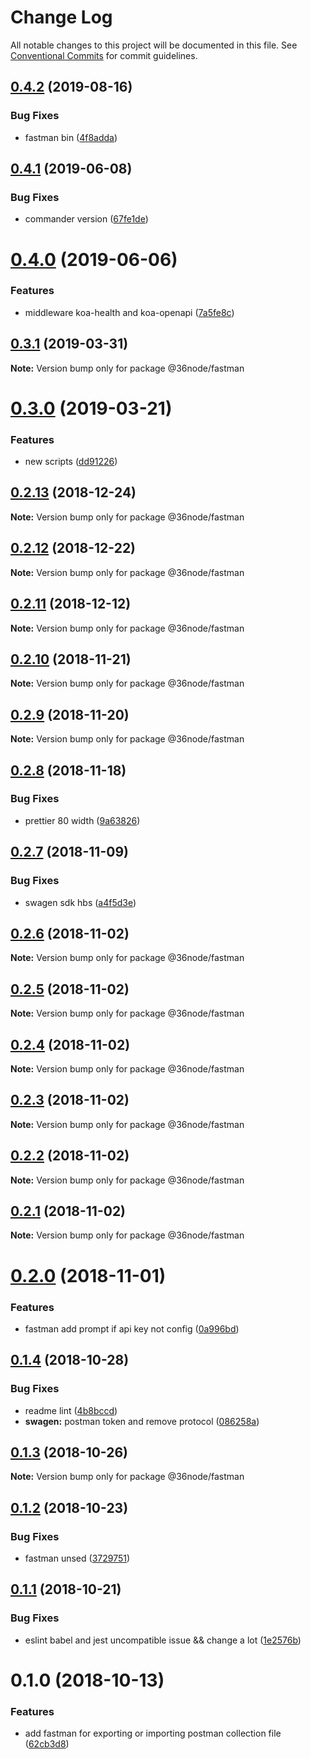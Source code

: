 # Change Log

All notable changes to this project will be documented in this file.
See [Conventional Commits](https://conventionalcommits.org) for commit guidelines.

## [0.4.2](https://github.com/36node/sketch/compare/@36node/fastman@0.4.1...@36node/fastman@0.4.2) (2019-08-16)


### Bug Fixes

* fastman bin ([4f8adda](https://github.com/36node/sketch/commit/4f8adda))





## [0.4.1](https://github.com/36node/sketch/compare/@36node/fastman@0.4.0...@36node/fastman@0.4.1) (2019-06-08)


### Bug Fixes

* commander version ([67fe1de](https://github.com/36node/sketch/commit/67fe1de))





# [0.4.0](https://github.com/36node/sketch/compare/@36node/fastman@0.3.1...@36node/fastman@0.4.0) (2019-06-06)


### Features

* middleware koa-health and koa-openapi ([7a5fe8c](https://github.com/36node/sketch/commit/7a5fe8c))





## [0.3.1](https://github.com/undefined/undefined/compare/@36node/fastman@0.3.0...@36node/fastman@0.3.1) (2019-03-31)

**Note:** Version bump only for package @36node/fastman





# [0.3.0](https://github.com/undefined/undefined/compare/@36node/fastman@0.2.13...@36node/fastman@0.3.0) (2019-03-21)


### Features

* new scripts ([dd91226](https://github.com/undefined/undefined/commit/dd91226))





## [0.2.13](https://github.com/undefined/undefined/compare/@36node/fastman@0.2.12...@36node/fastman@0.2.13) (2018-12-24)

**Note:** Version bump only for package @36node/fastman





## [0.2.12](https://github.com/undefined/undefined/compare/@36node/fastman@0.2.11...@36node/fastman@0.2.12) (2018-12-22)

**Note:** Version bump only for package @36node/fastman





## [0.2.11](https://github.com/undefined/undefined/compare/@36node/fastman@0.2.10...@36node/fastman@0.2.11) (2018-12-12)

**Note:** Version bump only for package @36node/fastman





## [0.2.10](https://github.com/undefined/undefined/compare/@36node/fastman@0.2.9...@36node/fastman@0.2.10) (2018-11-21)

**Note:** Version bump only for package @36node/fastman





## [0.2.9](https://github.com/undefined/undefined/compare/@36node/fastman@0.2.8...@36node/fastman@0.2.9) (2018-11-20)

**Note:** Version bump only for package @36node/fastman





## [0.2.8](https://github.com/undefined/undefined/compare/@36node/fastman@0.2.7...@36node/fastman@0.2.8) (2018-11-18)


### Bug Fixes

* prettier 80 width ([9a63826](https://github.com/undefined/undefined/commit/9a63826))





## [0.2.7](https://github.com/undefined/undefined/compare/@36node/fastman@0.2.6...@36node/fastman@0.2.7) (2018-11-09)


### Bug Fixes

* swagen sdk hbs ([a4f5d3e](https://github.com/undefined/undefined/commit/a4f5d3e))





## [0.2.6](https://github.com/undefined/undefined/compare/@36node/fastman@0.2.5...@36node/fastman@0.2.6) (2018-11-02)

**Note:** Version bump only for package @36node/fastman





## [0.2.5](https://github.com/undefined/undefined/compare/@36node/fastman@0.2.4...@36node/fastman@0.2.5) (2018-11-02)

**Note:** Version bump only for package @36node/fastman





## [0.2.4](https://github.com/undefined/undefined/compare/@36node/fastman@0.2.3...@36node/fastman@0.2.4) (2018-11-02)

**Note:** Version bump only for package @36node/fastman





## [0.2.3](https://github.com/undefined/undefined/compare/@36node/fastman@0.2.2...@36node/fastman@0.2.3) (2018-11-02)

**Note:** Version bump only for package @36node/fastman





## [0.2.2](https://github.com/undefined/undefined/compare/@36node/fastman@0.2.1...@36node/fastman@0.2.2) (2018-11-02)

**Note:** Version bump only for package @36node/fastman





## [0.2.1](https://github.com/undefined/undefined/compare/@36node/fastman@0.2.0...@36node/fastman@0.2.1) (2018-11-02)

**Note:** Version bump only for package @36node/fastman





# [0.2.0](https://github.com/undefined/undefined/compare/@36node/fastman@0.1.4...@36node/fastman@0.2.0) (2018-11-01)


### Features

* fastman add prompt if api key not config ([0a996bd](https://github.com/undefined/undefined/commit/0a996bd))





## [0.1.4](https://github.com/undefined/undefined/compare/@36node/fastman@0.1.3...@36node/fastman@0.1.4) (2018-10-28)


### Bug Fixes

* readme lint ([4b8bccd](https://github.com/undefined/undefined/commit/4b8bccd))
* **swagen:** postman token and remove protocol ([086258a](https://github.com/undefined/undefined/commit/086258a))





## [0.1.3](https://github.com/undefined/undefined/compare/@36node/fastman@0.1.2...@36node/fastman@0.1.3) (2018-10-26)

**Note:** Version bump only for package @36node/fastman





## [0.1.2](https://github.com/undefined/undefined/compare/@36node/fastman@0.1.1...@36node/fastman@0.1.2) (2018-10-23)


### Bug Fixes

* fastman unsed ([3729751](https://github.com/undefined/undefined/commit/3729751))





## [0.1.1](https://github.com/undefined/undefined/compare/@36node/fastman@0.1.0...@36node/fastman@0.1.1) (2018-10-21)


### Bug Fixes

* eslint babel and jest uncompatible issue && change a lot ([1e2576b](https://github.com/undefined/undefined/commit/1e2576b))





# 0.1.0 (2018-10-13)


### Features

* add fastman for exporting or importing postman collection file ([62cb3d8](https://github.com/undefined/undefined/commit/62cb3d8))
